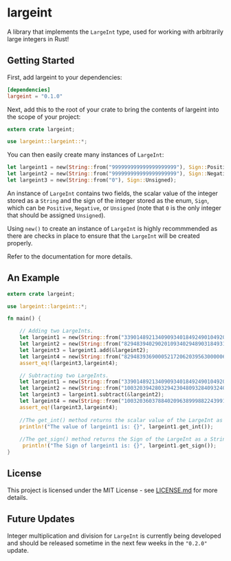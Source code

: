 # largeint
A library that implements the `LargeInt` type, used for working with arbitrarily large integers in Rust!

## Getting Started
First, add largeint to your dependencies:
```toml
[dependencies]
largeint = "0.1.0"
```
Next, add this to the root of your crate to bring the contents of largeint into the scope of your project:
```rust
extern crate largeint;

use largeint::largeint::*;
```


You can then easily create many instances of `LargeInt`:
```rust
let largeint1 = new(String::from("999999999999999999999"), Sign::Positive);
let largeint2 = new(String::from("999999999999999999999"), Sign::Negative);
let largeint3 = new(String::from("0"), Sign::Unsigned);
```
An instance of `LargeInt` contains two fields, the scalar value of the integer stored as a `String` and the sign of the integer stored as the enum, `Sign`, which can be `Positive`, `Negative`, or `Unsigned` (note that `0` is the only integer that should be assigned `Unsigned`). 

Using `new()` to create an instance of `LargeInt` is highly recommmended as there are checks in place to ensure that the `LargeInt` will be created properly.

Refer to the documentation for more details.

## An Example

```rust
extern crate largeint;

use largeint::largeint::*;

fn main() {

    // Adding two LargeInts.
    let largeint1 = new(String::from("33901489213409093401849249010492000112"), Sign::Positive);
    let largeint2 = new(String::from("8294839402902010934029489031849310009324234230"), Sign::Negative);
    let largeint3 = largeint1.add(&largeint2);
    let largeint4 = new(String::from("8294839369000521720620395630000060998832234118"), Sign::Negative);
    assert_eq!(largeint3,largeint4);

    // Subtracting two LargeInts.
    let largeint1 = new(String::from("33901489213409093401849249010492000112"), Sign::Negative);
    let largeint2 = new(String::from("100320394280329423048093284093240234809833999"), Sign::Negative);
    let largeint3 = largeint1.subtract(&largeint2);
    let largeint4 = new(String::from("100320360378840209638999882243991224317833887"), Sign::Positive);
    assert_eq!(largeint3,largeint4);
    
    //The get_int() method returns the scalar value of the LargeInt as a String.
    println!("The value of largeint1 is: {}", largeint1.get_int());
    
    //The get_sign() method returns the Sign of the LargeInt as a String.
     println!("The Sign of largeint1 is: {}", largeint1.get_sign());
}

```

## License
This project is licensed under the MIT License - see [LICENSE.md](https://github.com/Starfunk/largeint/blob/master/LICENSE) for more details.

## Future Updates
Integer multiplication and division for `LargeInt` is currently being developed and should be released sometime in the next few weeks in the `"0.2.0"` update.
